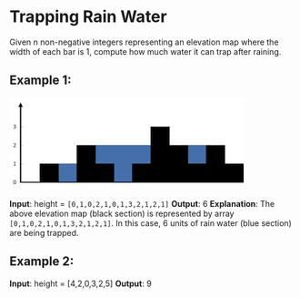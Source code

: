 # Trapping Rain Water

Given n non-negative integers representing an elevation map where the width of each bar is 1, compute how much water it can trap after raining.

## Example 1:

![trap raining water graph](1.png "trap raining water graph")

**Input**: height = `[0,1,0,2,1,0,1,3,2,1,2,1]`
**Output**: 6
**Explanation**: The above elevation map (black section) is represented by array `[0,1,0,2,1,0,1,3,2,1,2,1]`. In this case, 6 units of rain water (blue section) are being trapped.

## Example 2:

**Input**: height = [4,2,0,3,2,5]
**Output**: 9